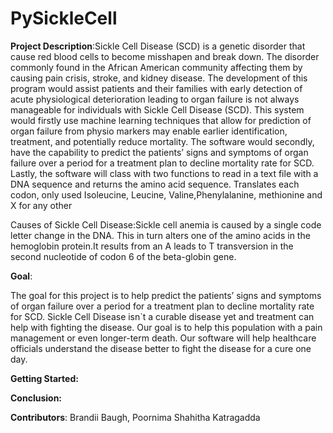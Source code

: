 # PySickleCell
**Project Description**:Sickle Cell Disease (SCD) is a genetic disorder that cause red blood cells to become misshapen and break down. The disorder commonly found in the African American community affecting them by causing pain crisis, stroke, and kidney disease. The development of this program would assist patients and their families with early detection of acute physiological deterioration leading to organ failure is not always manageable for individuals with Sickle Cell Disease (SCD). This system would firstly use machine learning techniques that allow for prediction of organ failure from physio markers may enable earlier identification, treatment, and potentially reduce mortality. The software would secondly, have the capability to predict the patients’ signs and symptoms of organ failure over a period for a treatment plan to decline mortality rate for SCD. Lastly, the software will class with two functions to read in a text file with a DNA sequence and returns the amino acid sequence. Translates each codon, only used Isoleucine, Leucine, Valine,Phenylalanine, methionine and X for any other

Causes of Sickle Cell Disease:Sickle cell anemia is caused by a single code letter change in the DNA. This in turn alters one of the amino acids in the hemoglobin protein.It results from an A leads to T transversion in the second nucleotide of codon 6 of the beta-globin gene.

**Goal**:

The goal for this project is to help predict the patients’ signs and symptoms of organ failure over a period for a treatment plan to decline mortality rate for SCD. Sickle Cell Disease isn`t a curable disease yet and treatment can help with fighting the disease. Our goal is to help this population with a pain management or even longer-term death. Our software will help healthcare officials understand the disease better to fight the disease for a cure one day.

**Getting Started:**


**Conclusion:**




**Contributors**: Brandii Baugh, Poornima Shahitha Katragadda
